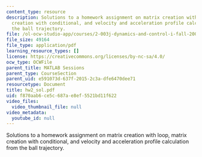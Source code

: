 ```yaml
---
content_type: resource
description: Solutions to a homework assignment on matrix creation with loop, matrix
  creation with conditional, and velocity and acceleration profile calculation from
  the ball trajectory.
file: /ol-ocw-studio-app/courses/2-003j-dynamics-and-control-i-fall-2007/f870aab6ce5c687ae8ef5521bd11f622_hw2_sol.pdf
file_size: 49164
file_type: application/pdf
learning_resource_types: []
license: https://creativecommons.org/licenses/by-nc-sa/4.0/
ocw_type: OCWFile
parent_title: MATLAB Sessions
parent_type: CourseSection
parent_uid: e591073d-637f-2015-2c3a-dfe6470dee71
resourcetype: Document
title: hw2_sol.pdf
uid: f870aab6-ce5c-687a-e8ef-5521bd11f622
video_files:
  video_thumbnail_file: null
video_metadata:
  youtube_id: null
---
```

Solutions to a homework assignment on matrix creation with loop, matrix creation with conditional, and velocity and acceleration profile calculation from the ball trajectory.